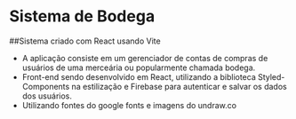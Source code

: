 # Sistema de Bodega
##Sistema criado com React usando Vite
- A aplicação consiste em um gerenciador de contas de compras de usuários de uma merceária ou popularmente chamada bodega.
- Front-end sendo desenvolvido em React, utilizando a biblioteca Styled-Components na estilização e Firebase para autenticar e salvar os dados dos usuários.
- Utilizando fontes do google fonts e imagens do undraw.co
